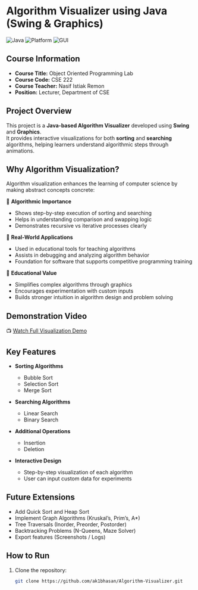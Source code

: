 # Algorithm Visualizer using Java (Swing & Graphics)

![Java](https://img.shields.io/badge/Language-Java-orange)
![Platform](https://img.shields.io/badge/Platform-NetBeans-blue)
![GUI](https://img.shields.io/badge/GUI-Swing%20%26%20AWT-green)

## Course Information
- **Course Title:** Object Oriented Programming Lab  
- **Course Code:** CSE 222  
- **Course Teacher:** Nasif Istiak Remon  
- **Position:** Lecturer, Department of CSE  

## Project Overview
This project is a **Java-based Algorithm Visualizer** developed using **Swing** and **Graphics**.  
It provides interactive visualizations for both **sorting** and **searching** algorithms, helping learners understand algorithmic steps through animations.  

## Why Algorithm Visualization?
Algorithm visualization enhances the learning of computer science by making abstract concepts concrete:  

🔹 **Algorithmic Importance**  
- Shows step-by-step execution of sorting and searching  
- Helps in understanding comparison and swapping logic  
- Demonstrates recursive vs iterative processes clearly  

🔹 **Real-World Applications**  
- Used in educational tools for teaching algorithms  
- Assists in debugging and analyzing algorithm behavior  
- Foundation for software that supports competitive programming training  

🔹 **Educational Value**  
- Simplifies complex algorithms through graphics  
- Encourages experimentation with custom inputs  
- Builds stronger intuition in algorithm design and problem solving  

## Demonstration Video
📺 [Watch Full Visualization Demo](https://drive.google.com/file/d/1swls2OBBEtwGC9laN9r7LGBQG6mRkYwI/view?usp=drive_link)  

## Key Features
- **Sorting Algorithms**  
  - Bubble Sort  
  - Selection Sort  
  - Merge Sort  

- **Searching Algorithms**  
  - Linear Search  
  - Binary Search  

- **Additional Operations**  
  - Insertion  
  - Deletion  

- **Interactive Design**  
  - Step-by-step visualization of each algorithm  
  - User can input custom data for experiments  

## Future Extensions
- Add Quick Sort and Heap Sort  
- Implement Graph Algorithms (Kruskal’s, Prim’s, A*)  
- Tree Traversals (Inorder, Preorder, Postorder)  
- Backtracking Problems (N-Queens, Maze Solver)  
- Export features (Screenshots / Logs)  

## How to Run
1. Clone the repository:  
   ```bash
   git clone https://github.com/ak1bhasan/Algorithm-Visualizer.git
